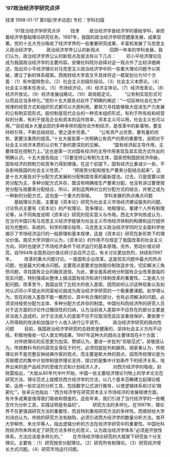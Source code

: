 ### ’97政治经济学研究点评
钱津
1998-01-17
第5版(学术动态)
专栏：学科扫描

　　’97政治经济学研究点评
　　钱津
　　政治经济学是经济学的基础学科，承担着经济学基础理论研究任务。1997年，我国的政治经济学研究健康发展，成果显著。党的十五大充分吸收了经济学界的一些重要研究成果，丰富和发展了马克思主义政治经济学。
　　政治经济学界公认的新观点
　　回顾一年来的学科发展，我们认为，政治经济学界公认的新观点及提法有以下几点：
　　邓小平经济理论应成为我国政治经济学的主要内容。安徽社科院孙自铎对这一观点作了比较详细阐述，指出邓小平经济理论对马克思主义政治经济学中的一些重大理论问题予以突破，建立了新的体系框架。西南财经大学袁文平具体将这一框架划分为10个方面：（1）有中国特色论。（2）社会主义初级阶段论。（3）社会主义本质论。（4）社会主义根本任务论。（5）市场经济论。（6）经济主体论。（7）经济改革论。（8）经济开放论。（9）经济发展战略论。（10）政局稳定论。
　　“公有制实现形式可以而且应当多样化。”党的十五大报告对此作了明确的阐述：“一切反映社会化生产规律的经营方式和组织形式都可以大胆利用。要努力寻找能够极大促进生产力发展的公有制实现形式。股份制是现代企业的一种资本组织形式，有利于所有权和经营权的分离，有利于提高企业和资本的运作效率，资本主义可以用，社会主义也可以用。”“目前城乡大量出现的多种多样的股份合作制经济，是改革中的新事物，要支持和引导，不断总结经验，使之逐步完善。”
　　“公有资产占优势，要有量的优势，更要注重质的提高。”十五大报告第一次明确公有资产的质的重要性，说明对于社会主义经济本质的认识有了新的更深刻的见解。
　　“国有经济起主导作用，主要体现在控制力上。”这也是第一次对国有经济的主导作用表现及其实现方式作出的明确认识。十五大报告指出：“只要坚持公有制为主体，国家控制国民经济命脉，国有经济的控制力和竞争力得到增强，在这个前提下，国有经济比重减少一些，不会影响我国的社会主义性质。”
　　“把按劳分配和按生产要素分配结合起来”。这是十五大报告对于分配方式发展和分配制度改革的最新提法。过去，只是提要以按劳分配为主，多种分配方式并存，既没有明确按生产要素分配，也没有讲过要使按劳分配与按要素分配结合，所以，讲到这两种对立的分配方式的结合，并使之成为一种新的分配方式，这也是一个重大的突破。
　　学科发展的热点难点问题
　　基础理论方面，主要是《资本论》研究为社会主义市场经济建设服务的问题。讨论热点主要有《资本论》的产权理论、竞争理论、地租理论、重建个人所有制理论等，从不同角度说明《资本论》研究的现实意义与作用。西北大学何炼成认为，在当代中国只有马克思主义经济学能够为社会主义市场经济体制的构建和运行提供较为完整的、系统的、科学的理论指导，马克思主义政治经济学同时又全面科学地揭示了市场经济运行的一般原理和基本规律，这是《资本论》研究在新形势下的理论价值。南京大学洪银兴认为，《资本论》的作用不仅规定了我国改革的社会主义方向，同时也提供了市场经济条件下经济运行的基本原理。另外，劳动价值论研究，自1994年全国劳动价值论研讨会召开之后，有关讨论更加热烈，持续到1997年。
　　改革的重大问题讨论。一是国有企业改革。这是现实问题中最大的热点问题，也是最大的难点问题。主要观点是要求加快股份制改造步伐，切实解决三角债问题，寻找国有企业的融资途径。为此，要全面系统地分析国有企业改革面临的现实问题，特别强调从整体上搞活国有经济和进行体制改革的重要性。二是收入分配问题。改革至今，我国出现了比较大的收入差距，因而如何认识这种现象以及如何认识邓小平提出共同富裕论就成为政治经济学研究的一个极重要课题。赵学增认为，现在的收入差距不能一概而论，其中有合理的部分，也有必须解决的问题。必须坚持按劳分配为主体、多种分配方式并存的制度。中国社科院经济所的研究人员对于这方面的讨论作过概括性的归纳，认为当前收入差距中不应存在的部分主要是非法收入造成的，对于合法收入的差距不仅不应取消而且应该重视保护，要依靠个人所得税的改进和加强对个人收入进行公平调节。
　　政治经济学研究的趋向性问题
　　目前，我国政治经济学研究的总趋势是健康的，坚持社会主义方向不动摇，积极地吸收一切人类文明成果。1997年这种大的趋向主要体现在4个方面：
　　对传统理论的反思更为加深。樊纲认为，要进一步批判“苏联范式”。吴敬琏认为，传统教科书的内容完全落伍于时代，必须彻底批判和摒弃。胡家勇认为，传统理论并不是完整反映经典作家的观点，而主要是斯大林的观点，因而传统理论是为苏联模式的集中计划体制提供理论支持，探讨的是集中计划条件下的经济关系，培养出来的是产品经济的思维方式和计划经济人才。
　　对西方经济学的吸收。赵晓雷指出，“大抵从80年代中叶开始，中国一些主要经济理论刊物上的学术论文在研究方法、理论范式上就模仿西方经济学的方法，以几个基本范畴建立起理论框架，运用一些实证的分析工具，包括数学公式进行推导，以使逻辑体系和讨论‘精密化’”。张卓元也指出：“西方经济学在研究资本主义市场经济的发展规律方面，有许多成果是值得我们吸收和借鉴的。这些年来，我们引进了当代经济学的一些概念作为分析工具，实践证明是有益的”。
　　研究方法的多样化。在1997年，理论界不仅更强调研究方法的重要性，而且特别重视研究方法的多样性。西南财经大学刘诗白认为，传统的研究方法有缺陷，必须引进西方经济学的数量分析方法。南开大学柳欣、朱光华等人，指出逻辑分析的方法在经济学研究中的重要性。中国社科院经济所朱玲肯定了研究方法多样化的意义，认为政治经济学体系“必须是开放性体系，方法应该是多样化的。”
　　在市场经济理论研究的大框架下研究各个分支理论。主要有：（1）研究按劳分配理论。（2）研究所有制理论。（3）研究经济增长方式问题。（4）研究市场运行问题。
